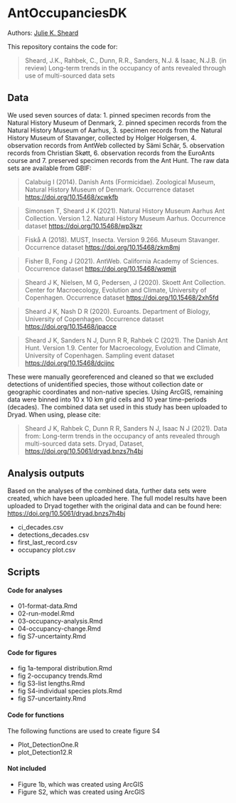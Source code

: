 # AntOccupanciesDK

Authors: [Julie K. Sheard](https://github.com/JKSheard)

This repository contains the code for:
>Sheard, J.K., Rahbek, C., Dunn, R.R., Sanders, N.J. & Isaac, N.J.B. (in review) Long-term trends in the occupancy of ants revealed through use of multi-sourced data sets 

## Data
We used seven sources of data: 1. pinned specimen records from the Natural History Museum of Denmark, 2. pinned specimen records from the Natural History Museum of Aarhus, 3. specimen records from the Natural History Museum of Stavanger, collected by Holger Holgersen, 4. observation records from AntWeb collected by Sämi Schär, 5. observation records from Christian Skøtt, 6. observation records from the EuroAnts course and 7. preserved specimen records from the Ant Hunt. The raw data sets are available from GBIF:

>Calabuig I (2014). Danish Ants (Formicidae). Zoological Museum, Natural History Museum of Denmark. Occurrence dataset https://doi.org/10.15468/xcwkfb

>Simonsen T, Sheard J K (2021). Natural History Museum Aarhus Ant Collection. Version 1.2. Natural History Museum Aarhus. Occurrence dataset https://doi.org/10.15468/wp3kzr

>Fiskå A (2018). MUST, Insecta. Version 9.266. Museum Stavanger. Occurrence dataset https://doi.org/10.15468/zkm8mj

>Fisher B, Fong J (2021). AntWeb. California Academy of Sciences. Occurrence dataset https://doi.org/10.15468/wqmjjt

>Sheard J K, Nielsen, M G, Pedersen, J (2020). Skoett Ant Collection. Center for Macroecology, Evolution and Climate, University of Copenhagen. Occurrence dataset https://doi.org/10.15468/2xh5fd

>Sheard J K, Nash D R (2020). Euroants. Department of Biology, University of Copenhagen. Occurrence dataset https://doi.org/10.15468/jpacce

>Sheard J K, Sanders N J, Dunn R R, Rahbek C (2021). The Danish Ant Hunt. Version 1.9. Center for Macroecology, Evolution and Climate, University of Copenhagen. Sampling event dataset https://doi.org/10.15468/dcijnc

These were manually georeferenced and cleaned so that we excluded detections of unidentified species, those without collection date or geographic coordinates and non-native species. Using ArcGIS, remaining data were binned into 10 x 10 km grid cells and 10 year time-periods (decades). The combined data set used in this study has been uploaded to Dryad. When using, please cite:

>Sheard J K, Rahbek C, Dunn R R, Sanders N J, Isaac N J (2021). Data from: Long-term trends in the occupancy of ants revealed through multi-sourced data sets. Dryad, Dataset, https://doi.org/10.5061/dryad.bnzs7h4bj

## Analysis outputs

Based on the analyses of the combined data, further data sets were created, which have been uploaded here. The full model results have been uploaded to Dryad together with the original data and can be found here: https://doi.org/10.5061/dryad.bnzs7h4bj

* ci_decades.csv
* detections_decades.csv
* first_last_record.csv
* occupancy plot.csv

## Scripts

#### Code for analyses

* 01-format-data.Rmd
* 02-run-model.Rmd
* 03-occupancy-analysis.Rmd
* 04-occupancy-change.Rmd
* fig S7-uncertainty.Rmd

#### Code for figures

* fig 1a-temporal distribution.Rmd
* fig 2-occupancy trends.Rmd
* fig S3-list lengths.Rmd
* fig S4-individual species plots.Rmd
* fig S7-uncertainty.Rmd

#### Code for functions

The following functions are used to create figure S4
* Plot_DetectionOne.R
* plot_Detection12.R

#### Not included

* Figure 1b, which was created using ArcGIS
* Figure S2, which was created using ArcGIS
